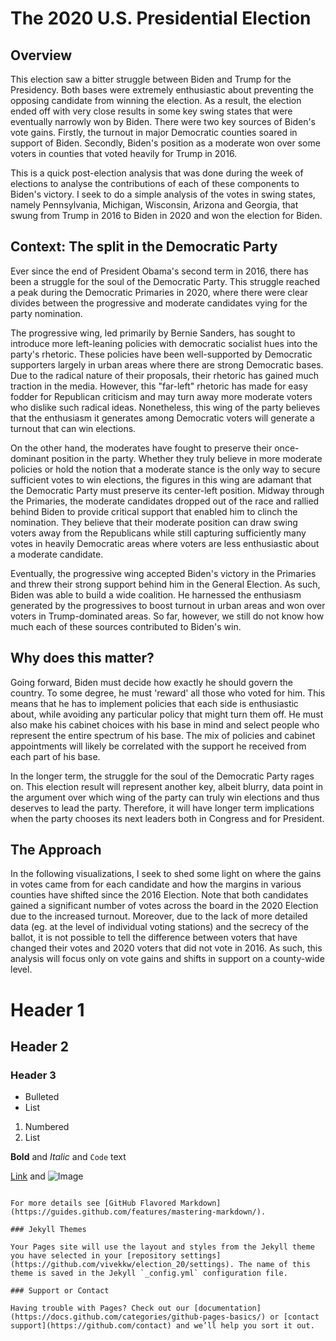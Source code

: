 # The 2020 U.S. Presidential Election

## Overview

This election saw a bitter struggle between Biden and Trump for the Presidency. Both bases were extremely enthusiastic about preventing the opposing candidate from winning the election. As a result, the election ended off with very close results in some key swing states that were eventually narrowly won by Biden. There were two key sources of Biden's vote gains. Firstly, the turnout in major Democratic counties soared in support of Biden. Secondly, Biden's position as a moderate won over some voters in counties that voted heavily for Trump in 2016. 

This is a quick post-election analysis that was done during the week of elections to analyse the contributions of each of these components to Biden's victory. I seek to do a simple analysis of the votes in swing states, namely Pennsylvania, Michigan, Wisconsin, Arizona and Georgia, that swung from Trump in 2016 to Biden in 2020 and won the election for Biden.

## Context: The split in the Democratic Party

Ever since the end of President Obama's second term in 2016, there has been a struggle for the soul of the Democratic Party. This struggle reached a peak during the Democratic Primaries in 2020, where there were clear divides between the progressive and moderate candidates vying for the party nomination.

The progressive wing, led primarily by Bernie Sanders, has sought to introduce more left-leaning policies with democratic socialist hues into the party's rhetoric. These policies have been well-supported by Democratic supporters largely in urban areas where there are strong Democratic bases. Due to the radical nature of their proposals, their rhetoric has gained much traction in the media. However, this "far-left" rhetoric has made for easy fodder for Republican criticism and may turn away more moderate voters who dislike such radical ideas. Nonetheless, this wing of the party believes that the enthusiasm it generates among Democratic voters will generate a turnout that can win elections. 

On the other hand, the moderates have fought to preserve their once-dominant position in the party. Whether they truly believe in more moderate policies or hold the notion that a moderate stance is the only way to secure sufficient votes to win elections, the figures in this wing are adamant that the Democratic Party must preserve its center-left position. Midway through the Primaries, the moderate candidates dropped out of the race and rallied behind Biden to provide critical support that enabled him to clinch the nomination. They believe that their moderate position can draw swing voters away from the Republicans while still capturing sufficiently many votes in heavily Democratic areas where voters are less enthusiastic about a moderate candidate.

Eventually, the progressive wing accepted Biden's victory in the Primaries and threw their strong support behind him in the General Election. As such, Biden was able to build a wide coalition. He harnessed the enthusiasm generated by the progressives to boost turnout in urban areas and won over voters in Trump-dominated areas. So far, however, we still do not know how much each of these sources contributed to Biden's win. 

## Why does this matter?

Going forward, Biden must decide how exactly he should govern the country. To some degree, he must 'reward' all those who voted for him. This means that he has to implement policies that each side is enthusiastic about, while avoiding any particular policy that might turn them off. He must also make his cabinet choices with his base in mind and select people who represent the entire spectrum of his base. The mix of policies and cabinet appointments will likely be correlated with the support he received from each part of his base. 

In the longer term, the struggle for the soul of the Democratic Party rages on. This election result will represent another key, albeit blurry, data point in the argument over which wing of the party can truly win elections and thus deserves to lead the party. Therefore, it will have longer term implications when the party chooses its next leaders both in Congress and for President. 

## The Approach

In the following visualizations, I seek to shed some light on where the gains in votes came from for each candidate and how the margins in various counties have shifted since the 2016 Election. Note that both candidates gained a significant number of votes across the board in the 2020 Election due to the increased turnout. Moreover, due to the lack of more detailed data (eg. at the level of individual voting stations) and the secrecy of the ballot, it is not possible to tell the difference between voters that have changed their votes and 2020 voters that did not vote in 2016. As such, this analysis will focus only on vote gains and shifts in support on a county-wide level.  



# Header 1
## Header 2
### Header 3

- Bulleted
- List

1. Numbered
2. List

**Bold** and _Italic_ and `Code` text

[Link](url) and ![Image](src)
```

For more details see [GitHub Flavored Markdown](https://guides.github.com/features/mastering-markdown/).

### Jekyll Themes

Your Pages site will use the layout and styles from the Jekyll theme you have selected in your [repository settings](https://github.com/vivekkw/election_20/settings). The name of this theme is saved in the Jekyll `_config.yml` configuration file.

### Support or Contact

Having trouble with Pages? Check out our [documentation](https://docs.github.com/categories/github-pages-basics/) or [contact support](https://github.com/contact) and we’ll help you sort it out.
